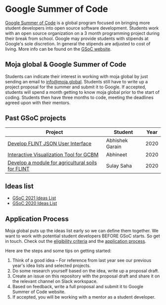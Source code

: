 # Google Summer of Code

[Google Summer of Code](https://summerofcode.withgoogle.com/) is a global program focused on bringing more student developers into open source software development. Students work with an open source organization on a 3 month programming project during their break from school. Google may provide students with stipends at Google's sole discretion. In general the stipends are adjusted to cost of living. More info can be found on the [GSoC website](https://summerofcode.withgoogle.com/how-it-works/).

## Moja global & Google Summer of Code

Students can indicate their interest in working with moja global by just sending an email to [info@moja.global](mailto:info@moja.global). Students still have to write up a project proposal for the summer and submit it to Google. If accepted, students will spend a month getting to know moja global prior to the start of coding. Students then have three months to code, meeting the deadlines agreed upon with their mentors.

## Past GSoC projects

| Project               | Student                                                        | Year |
|-----------------------|--------------------------------------------------------------------|---------|
| [Develop FLINT JSON User Interface](https://summerofcode.withgoogle.com/archive/2020/projects/5864431432499200/)        | Abhishek Garain                      |   2020      |
| [Interactive Visualization Tool for GCBM](https://summerofcode.withgoogle.com/archive/2020/projects/5487467823628288/) | Abhineet  |  2020  |
| [Develop a module for agricultural soils for FLINT](https://summerofcode.withgoogle.com/archive/2020/projects/5367749938774016/) | Sulay Saha     |  2020       |

## Ideas list

- [GSoC 2021 Ideas List](GSOC-2021-Ideas.md)
- [GSoC 2020 Ideas List](GSOC-2020-Ideas.md)

## Application Process

Moja global puts up the ideas list early so we can define them together. We want to work with potential student developers BEFORE GSoC starts. So get in touch. Check out the [eligibility criteria](https://summerofcode.withgoogle.com/rules/) and the [application process](https://summerofcode.withgoogle.com/how-it-works/).

Here are the steps and some tips on getting started:

1. Think of a good idea – For reference from last year see our previous year's idea lists and selected projects.
2. Do some research yourself based on the idea, write up a proposal draft.
3. Create an issue on this repository with the proposal draft and share it on the relevant channel on Slack workspace.
4. Based on feedback, write a full proposal and submit it to Google Summer of Code website.
5. If accepted, you will be working with a mentor as a student developer.
